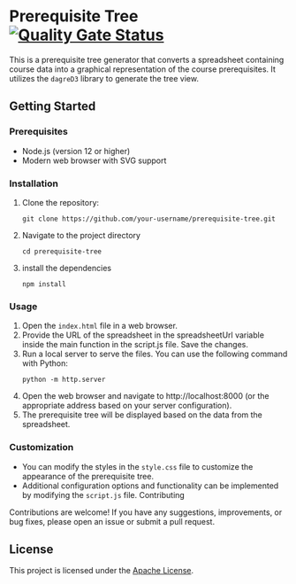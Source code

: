 # Prerequisite Tree [![Quality Gate Status](https://sonarcloud.io/api/project_badges/measure?project=AppleBoiy_prerequisite-tree&metric=alert_status)](https://sonarcloud.io/summary/new_code?id=AppleBoiy_prerequisite-tree)

This is a prerequisite tree generator that converts a spreadsheet containing course data into a graphical representation of the course prerequisites. It utilizes the `dagreD3` library to generate the tree view.

## Getting Started

### Prerequisites

- Node.js (version 12 or higher)
- Modern web browser with SVG support

### Installation

1. Clone the repository:
   ```shell
   git clone https://github.com/your-username/prerequisite-tree.git
    ```
   
2. Navigate to the project directory
    ```shell
    cd prerequisite-tree
    ```


3. install the dependencies
    ```shell
    npm install
    ```
   
### Usage
1. Open the `index.html` file in a web browser.
2. Provide the URL of the spreadsheet in the spreadsheetUrl variable inside the main function in the script.js file.
Save the changes.
3. Run a local server to serve the files. You can use the following command with Python:
    ```shell
   python -m http.server
    ```
4. Open the web browser and navigate to http://localhost:8000 (or the appropriate address based on your server configuration).
5. The prerequisite tree will be displayed based on the data from the spreadsheet.

### Customization

* You can modify the styles in the `style.css` file to customize the appearance of the prerequisite tree.
* Additional configuration options and functionality can be implemented by modifying the `script.js` file.
Contributing

Contributions are welcome! If you have any suggestions, improvements, or bug fixes, please open an issue or submit a pull request.

## License

This project is licensed under the [Apache License](LICENSE).
